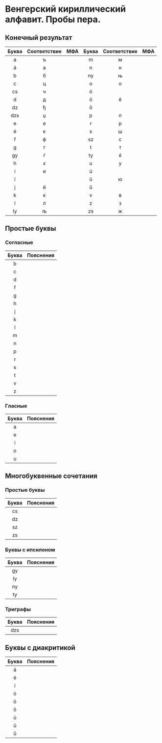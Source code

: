 # Венгерский кириллический алфавит. Пробы пера.

## Конечный результат

|Буква|Соответствие|МФА|Буква|Соответствие|МФА|
|:-:|:-:|:-:|:-:|:-:|:-:|
|a|ъ||m|м||
|á|а||n|н||
|b|б||ny|њ||
|c|ц||o|о||
|cs|ч||ó|||
|d|д||ö|ё||
|dz|ђ||ő|||
|dzs|џ||p|п||
|e|е||r|р||
|é|є||s|ш||
|f|ф||sz|с||
|g|г||t|т||
|gy|ѓ||ty|ќ||
|h|х||u|у||
|i|и||ú|||
|í|||ü|ю||
|j|й||ű|||
|k|к||v|в||
|l|л||z|з||
|ly|љ||zs|ж||

## Простые буквы

### Согласные

|Буква|Пояснения|
|:-:|:-:|
|b||
|c||
|d||
|f||
|g||
|h||
|j||
|k||
|l||
|m||
|n||
|p||
|r||
|s||
|t||
|v||
|z||

### Гласные

|Буква|Пояснения|
|:-:|:-:|
|a||
|e||
|i||
|o||
|u||

## Многобуквенные сочетания

### Простые буквы

|Буква|Пояснения|
|:-:|:-:|
|cs||
|dz||
|sz||
|zs||

### Буквы с ипсилоном

|Буква|Пояснения|
|:-:|:-:|
|gy||
|ly||
|ny||
|ty||

### Триграфы

|Буква|Пояснения|
|:-:|:-:|
|dzs||

## Буквы с диакритикой
|Буква|Пояснения|
|:-:|:-:|
|á||
|é||
|í||
|ó||
|ö||
|ő||
|ú||
|ü||
|ű||
